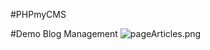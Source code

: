 #PHPmyCMS

#Demo
Blog Management
![pageArticles.png](https://github.com/dineshkummarc/PHPmyCMS/blob/master/screenshot/pageArticles.png)